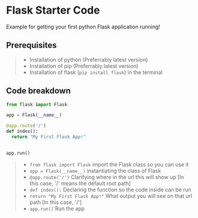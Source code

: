# Flask Starter Code
Example for getting your first python Flask application running!

## Prerequisites
>- Installation of python (Preferrably latest version)
>- Installation of pip (Preferrably latest version)
>- Installation of flask (`pip install flask`) in the terminal

## Code breakdown

```python
from flask import Flask

app = Flask(__name__)

@app.route('/')
def index():
  return "My First Flask App!"
  

app.run()
```

>- `from flask import Flask` import the Flask class so you can use it
>- `app = Flask(__name__)` instantiating the class of Flask
>- `@app.route('/')` Clarifying where in the url this will show up [In this case, '/' means the default root path]
>- `def index():` Declaring the function so the code inside can be run
>- `return "My First Flask App!"` What output you will see on that url path [In this case, '/']
>- `app.run()` Run the app
